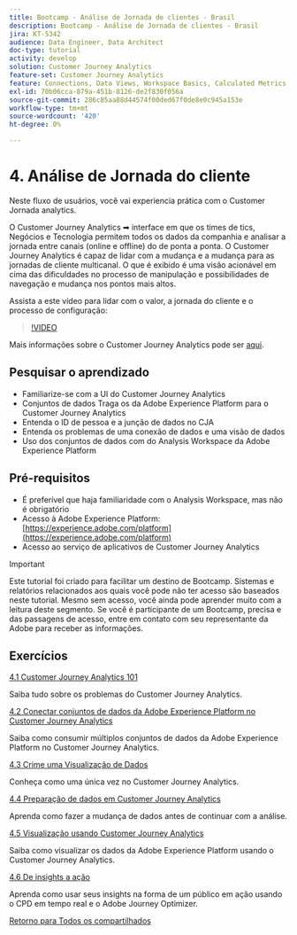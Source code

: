```yaml
---
title: Bootcamp - Análise de Jornada de clientes - Brasil
description: Bootcamp - Análise de Jornada de clientes - Brasil
jira: KT-5342
audience: Data Engineer, Data Architect
doc-type: tutorial
activity: develop
solution: Customer Journey Analytics
feature-set: Customer Journey Analytics
feature: Connections, Data Views, Workspace Basics, Calculated Metrics, Visualizations, Audiences
exl-id: 70b06cca-879a-451b-8126-de2f830f056a
source-git-commit: 286c85aa88d44574f00ded67f0de8e0c945a153e
workflow-type: tm+mt
source-wordcount: '420'
ht-degree: 0%

---
```


# 4. Análise de Jornada do cliente

Neste fluxo de usuários, você vai experiencia prática com o Customer Jornada analytics.

O Customer Journey Analytics ➡ interface em que os times de tics, Negócios e Tecnologia permitem todos os dados da companhia e analisar a jornada entre canais (online e offline) do de ponta a ponta. O Customer Journey Analytics é capaz de lidar com a mudança e a mudança para as jornadas de cliente multicanal. O que é exibido é uma visão acionável em cima das dificuldades no processo de manipulação e possibilidades de navegação e mudança nos pontos mais altos.

Assista a este vídeo para lidar com o valor, a jornada do cliente e o processo de configuração:

>[!VIDEO](https://video.tv.adobe.com/v/327188?quality=12&learn=on&enablevpops)

Mais informações sobre o Customer Journey Analytics pode ser [aqui](https://spark.adobe.com/page/t62eiRu9l6iWJ/).

## Pesquisar o aprendizado

- Familiarize-se com a UI do Customer Journey Analytics
- Conjuntos de dados Traga os da Adobe Experience Platform para o Customer Journey Analytics
- Entenda o ID de pessoa e a junção de dados no CJA
- Entenda os problemas de uma conexão de dados e uma visão de dados
- Uso dos conjuntos de dados com do Analysis Workspace da Adobe Experience Platform

## Pré-requisitos

- É preferível que haja familiaridade com o Analysis Workspace, mas não é obrigatório
- Acesso à Adobe Experience Platform: [https://experience.adobe.com/platform](https://experience.adobe.com/platform)
- Acesso ao serviço de aplicativos de Customer Journey Analytics

>[!IMPORTANT]
>
>Este tutorial foi criado para facilitar um destino de Bootcamp. Sistemas e relatórios relacionados aos quais você pode não ter acesso são baseados neste tutorial. Mesmo sem acesso, você ainda pode aprender muito com a leitura deste segmento. Se você é participante de um Bootcamp, precisa e das passagens de acesso, entre em contato com seu representante da Adobe para receber as informações.

## Exercícios

[4.1 Customer Journey Analytics 101](./ex1.md)

Saiba tudo sobre os problemas do Customer Journey Analytics.

[4.2 Conectar conjuntos de dados da Adobe Experience Platform no Customer Journey Analytics](./ex2.md)

Saiba como consumir múltiplos conjuntos de dados da Adobe Experience Platform no Customer Journey Analytics.

[4.3 Crime uma Visualização de Dados](./ex3.md)

Conheça como uma única vez no Customer Journey Analytics.

[4.4 Preparação de dados em Customer Journey Analytics](./ex4.md)

Aprenda como fazer a mudança de dados antes de continuar com a análise.

[4.5 Visualização usando Customer Journey Analytics](./ex5.md)

Saiba como visualizar os dados da Adobe Experience Platform usando o Customer Journey Analytics.

[4.6 De insights a ação](./ex6.md)

Aprenda como usar seus insights na forma de um público em ação usando o CPD em tempo real e o Adobe Journey Optimizer.

[Retorno para Todos os compartilhados](../../overview.md)
